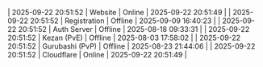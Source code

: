 | 2025-09-22 20:51:52 | Website | Online | 2025-09-22 20:51:49 |
| 2025-09-22 20:51:52 | Registration | Offline | 2025-09-09 16:40:23 |
| 2025-09-22 20:51:52 | Auth Server | Offline | 2025-08-18 09:33:31 |
| 2025-09-22 20:51:52 | Kezan (PvE) | Offline | 2025-08-03 17:58:02 |
| 2025-09-22 20:51:52 | Gurubashi (PvP) | Offline | 2025-08-23 21:44:06 |
| 2025-09-22 20:51:52 | Cloudflare | Online | 2025-09-22 20:51:49 |
